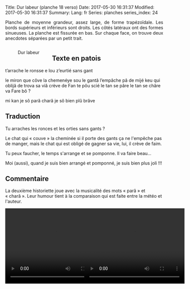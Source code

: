 Title: Dur labeur (planche 18 verso)
Date: 2017-05-30 16:31:37
Modified: 2017-05-30 16:31:37
Summary: 
Lang: fr
Series: planches
series_index: 24

<p style="text-align:justify;">Planche de moyenne grandeur, assez
large, de forme trapézoïdale. Les bords supérieurs et inférieurs sont
droits. Les côtés latéraux ont des formes sinueuses. La planche est
fissurée en bas. Sur chaque face, on trouve deux anecdotes séparées
par un petit trait.</p>

<div style="display: table; clear: both;"></div>

<figure class="image-block" style="float: left;">
  <img alt="" src="{static}/images/planche_18_verso.png">
  <figcaption style="max-width: 352px">Dur labeur</figcaption>
</figure>

## Texte en patois

t’arrache le ronsse e lou z’eurtié sans gant

le miron que côve la chemenéye sou le gantâ l’empâche pâ de mijé keu
qui oblijâ de trova sa viâ crève de Fan te pôu scié le tan se pâre le
tan se châre va Fare bô ?

 mi kan je sô parâ charâ je sô bien plû brâve

## Traduction

Tu arraches les ronces et les orties sans gants ?

Le chat qui « couve » la cheminée si il porte des gants ça ne
l'empêche pas de manger, mais le chat qui est obligé de gagner sa vie,
lui, il crève de faim.

Tu peux faucher, le temps s'arrange et se pomponne. Il va faire beau…

Moi (aussi), quand je suis bien arrangé et pomponné, je suis bien
plus joli !!!


## Commentaire

La deuxième historiette joue avec la musicalité des mots « parâ » et
« charâ ». Leur humour tient à la comparaison qui est faite entre la
météo et l'auteur.

<div>
  <div style="float: left; width: 50%;">
    <video width="320" height="240" controls>
      <source src="https://d1njpgd0ygatdn.cloudfront.net/video_18bis_1ere_partie.mp4" type="video/mp4">
    </video>
  </div>

  <div style="float: left; width: 50%;">
    <video width="320" height="240" controls>
      <source src="https://d1njpgd0ygatdn.cloudfront.net/video_18bis_2eme_partie.mp4" type="video/mp4">
    </video>
  </div>
</div>
